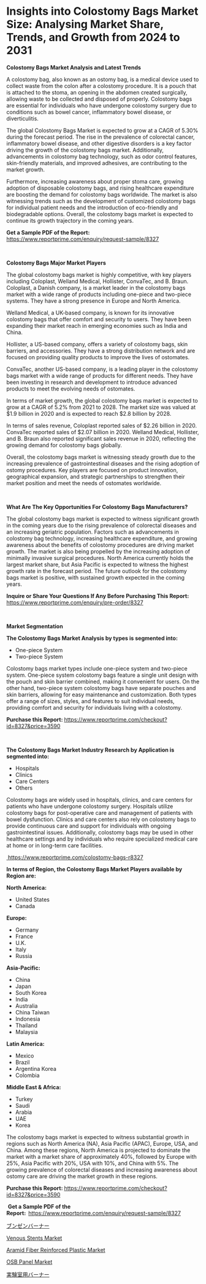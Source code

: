 <p><h1>Insights into Colostomy Bags Market Size: Analysing Market Share, Trends, and Growth from 2024 to 2031</h1></p><p><strong>Colostomy Bags Market Analysis and Latest Trends</strong></p>
<p><p>A colostomy bag, also known as an ostomy bag, is a medical device used to collect waste from the colon after a colostomy procedure. It is a pouch that is attached to the stoma, an opening in the abdomen created surgically, allowing waste to be collected and disposed of properly. Colostomy bags are essential for individuals who have undergone colostomy surgery due to conditions such as bowel cancer, inflammatory bowel disease, or diverticulitis.</p><p>The global Colostomy Bags Market is expected to grow at a CAGR of 5.30% during the forecast period. The rise in the prevalence of colorectal cancer, inflammatory bowel disease, and other digestive disorders is a key factor driving the growth of the colostomy bags market. Additionally, advancements in colostomy bag technology, such as odor control features, skin-friendly materials, and improved adhesives, are contributing to the market growth.</p><p>Furthermore, increasing awareness about proper stoma care, growing adoption of disposable colostomy bags, and rising healthcare expenditure are boosting the demand for colostomy bags worldwide. The market is also witnessing trends such as the development of customized colostomy bags for individual patient needs and the introduction of eco-friendly and biodegradable options. Overall, the colostomy bags market is expected to continue its growth trajectory in the coming years.</p></p>
<p><strong>Get a Sample PDF of the Report:&nbsp;</strong> <a href="https://www.reportprime.com/enquiry/request-sample/8327">https://www.reportprime.com/enquiry/request-sample/8327</a></p>
<p>&nbsp;</p>
<p><strong>Colostomy Bags Major Market Players</strong></p>
<p><p>The global colostomy bags market is highly competitive, with key players including Coloplast, Welland Medical, Hollister, ConvaTec, and B. Braun. Coloplast, a Danish company, is a market leader in the colostomy bags market with a wide range of products including one-piece and two-piece systems. They have a strong presence in Europe and North America.</p><p>Welland Medical, a UK-based company, is known for its innovative colostomy bags that offer comfort and security to users. They have been expanding their market reach in emerging economies such as India and China.</p><p>Hollister, a US-based company, offers a variety of colostomy bags, skin barriers, and accessories. They have a strong distribution network and are focused on providing quality products to improve the lives of ostomates.</p><p>ConvaTec, another US-based company, is a leading player in the colostomy bags market with a wide range of products for different needs. They have been investing in research and development to introduce advanced products to meet the evolving needs of ostomates.</p><p>In terms of market growth, the global colostomy bags market is expected to grow at a CAGR of 5.2% from 2021 to 2028. The market size was valued at $1.9 billion in 2020 and is expected to reach $2.8 billion by 2028.</p><p>In terms of sales revenue, Coloplast reported sales of $2.26 billion in 2020. ConvaTec reported sales of $2.07 billion in 2020. Welland Medical, Hollister, and B. Braun also reported significant sales revenue in 2020, reflecting the growing demand for colostomy bags globally. </p><p>Overall, the colostomy bags market is witnessing steady growth due to the increasing prevalence of gastrointestinal diseases and the rising adoption of ostomy procedures. Key players are focused on product innovation, geographical expansion, and strategic partnerships to strengthen their market position and meet the needs of ostomates worldwide.</p></p>
<p>&nbsp;</p>
<p><strong>What Are The Key Opportunities For Colostomy Bags Manufacturers?</strong></p>
<p><p>The global colostomy bags market is expected to witness significant growth in the coming years due to the rising prevalence of colorectal diseases and an increasing geriatric population. Factors such as advancements in colostomy bag technology, increasing healthcare expenditure, and growing awareness about the benefits of colostomy procedures are driving market growth. The market is also being propelled by the increasing adoption of minimally invasive surgical procedures. North America currently holds the largest market share, but Asia Pacific is expected to witness the highest growth rate in the forecast period. The future outlook for the colostomy bags market is positive, with sustained growth expected in the coming years.</p></p>
<p><strong>Inquire or Share Your Questions If Any Before Purchasing This Report:</strong> <a href="https://www.reportprime.com/enquiry/pre-order/8327">https://www.reportprime.com/enquiry/pre-order/8327</a></p>
<p>&nbsp;</p>
<p><strong>Market Segmentation</strong></p>
<p><strong>The Colostomy Bags Market Analysis by types is segmented into:</strong></p>
<p><ul><li>One-piece System</li><li>Two-piece System</li></ul></p>
<p><p>Colostomy bags market types include one-piece system and two-piece system. One-piece system colostomy bags feature a single unit design with the pouch and skin barrier combined, making it convenient for users. On the other hand, two-piece system colostomy bags have separate pouches and skin barriers, allowing for easy maintenance and customization. Both types offer a range of sizes, styles, and features to suit individual needs, providing comfort and security for individuals living with a colostomy.</p></p>
<p><strong>Purchase this Report:&nbsp;</strong><a href="https://www.reportprime.com/checkout?id=8327&price=3590">https://www.reportprime.com/checkout?id=8327&price=3590</a></p>
<p>&nbsp;</p>
<p><strong>The Colostomy Bags Market Industry Research by Application is segmented into:</strong></p>
<p><ul><li>Hospitals</li><li>Clinics</li><li>Care Centers</li><li>Others</li></ul></p>
<p><p>Colostomy bags are widely used in hospitals, clinics, and care centers for patients who have undergone colostomy surgery. Hospitals utilize colostomy bags for post-operative care and management of patients with bowel dysfunction. Clinics and care centers also rely on colostomy bags to provide continuous care and support for individuals with ongoing gastrointestinal issues. Additionally, colostomy bags may be used in other healthcare settings and by individuals who require specialized medical care at home or in long-term care facilities.</p></p>
<p><a href="https://www.reportprime.com/colostomy-bags-r8327">&nbsp;https://www.reportprime.com/colostomy-bags-r8327</a></p>
<p><strong>In terms of Region, the Colostomy Bags Market Players available by Region are:</strong></p>
<p>
    <p> <strong> North America: </strong>
        <ul>
            <li>United States</li>
            <li>Canada</li>
        </ul>
        </p> 
    <p> <strong> Europe: </strong>
        <ul>
            <li>Germany</li>
            <li>France</li>
            <li>U.K.</li>
            <li>Italy</li>
            <li>Russia</li>
        </ul>
        </p> 
    <p> <strong> Asia-Pacific: </strong>
        <ul>
            <li>China</li>
            <li>Japan</li>
            <li>South Korea</li>
            <li>India</li>
            <li>Australia</li>
            <li>China Taiwan</li>
            <li>Indonesia</li>
            <li>Thailand</li>
            <li>Malaysia</li>
        </ul>
        </p> 
    <p> <strong> Latin America: </strong>
        <ul>
            <li>Mexico</li>
            <li>Brazil</li>
            <li>Argentina Korea</li>
            <li>Colombia</li>
        </ul>
        </p> 
    <p> <strong> Middle East & Africa: </strong>
        <ul>
            <li>Turkey</li>
            <li>Saudi</li>
            <li>Arabia</li>
            <li>UAE</li>
            <li>Korea</li>
        </ul>
    </p>
    </p>
<p><p>The colostomy bags market is expected to witness substantial growth in regions such as North America (NA), Asia Pacific (APAC), Europe, USA, and China. Among these regions, North America is projected to dominate the market with a market share of approximately 40%, followed by Europe with 25%, Asia Pacific with 20%, USA with 10%, and China with 5%. The growing prevalence of colorectal diseases and increasing awareness about ostomy care are driving the market growth in these regions.</p></p>
<p><strong>Purchase this Report: </strong><a href="https://www.reportprime.com/checkout?id=8327&price=3590">https://www.reportprime.com/checkout?id=8327&price=3590</a></p>
<p>&nbsp;<strong>Get a Sample PDF of the Report:&nbsp;&nbsp;</strong><a href="https://www.reportprime.com/enquiry/request-sample/8327">https://www.reportprime.com/enquiry/request-sample/8327</a></p>
<p><strong></strong></p>
<p><p><a href="https://github.com/EstaSprer20231/Market-Research-Report-List-1/blob/main/384325722753.md">ブンゼンバーナー</a></p><p><a href="https://github.com/brentleyjimmiealvaradoz4l1rea/Market-Research-Report-List-2/blob/main/venous-stents-market.md">Venous Stents Market</a></p><p><a href="https://issuu.com/reportprime-2/docs/aramid-fiber-reinforced-plastic-market-size-2030.p">Aramid Fiber Reinforced Plastic Market</a></p><p><a href="https://issuu.com/reportprime-2/docs/osb-panel-market-size-2030.pptx">OSB Panel Market</a></p><p><a href="https://github.com/vlcostes/Market-Research-Report-List-1/blob/main/104106422752.md">実験室用バーナー</a></p></p>